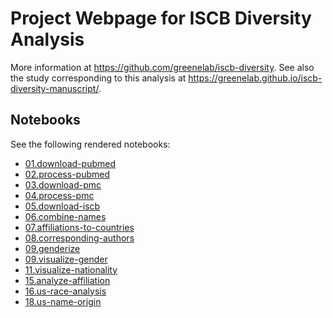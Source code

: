 # Project Webpage for ISCB Diversity Analysis

<!-- make sure to edit this content in utils/prepare_docs.py and not docs/readme.md -->

More information at <https://github.com/greenelab/iscb-diversity>.
See also the study corresponding to this analysis at <https://greenelab.github.io/iscb-diversity-manuscript/>.

## Notebooks

See the following rendered notebooks:

- [01.download-pubmed](https://nbviewer.jupyter.org/github/greenelab/iscb-diversity/blob/master/01.download-pubmed.ipynb)
- [02.process-pubmed](https://nbviewer.jupyter.org/github/greenelab/iscb-diversity/blob/master/02.process-pubmed.ipynb)
- [03.download-pmc](https://nbviewer.jupyter.org/github/greenelab/iscb-diversity/blob/master/03.download-pmc.ipynb)
- [04.process-pmc](https://nbviewer.jupyter.org/github/greenelab/iscb-diversity/blob/master/04.process-pmc.ipynb)
- [05.download-iscb](https://nbviewer.jupyter.org/github/greenelab/iscb-diversity/blob/master/05.download-iscb.ipynb)
- [06.combine-names](https://nbviewer.jupyter.org/github/greenelab/iscb-diversity/blob/master/06.combine-names.ipynb)
- [07.affiliations-to-countries](https://nbviewer.jupyter.org/github/greenelab/iscb-diversity/blob/master/07.affiliations-to-countries.ipynb)
- [08.corresponding-authors](https://nbviewer.jupyter.org/github/greenelab/iscb-diversity/blob/master/08.corresponding-authors.ipynb)
- [09.genderize](https://nbviewer.jupyter.org/github/greenelab/iscb-diversity/blob/master/09.genderize.ipynb)
- [09.visualize-gender](09.visualize-gender.html)
- [11.visualize-nationality](11.visualize-nationality.html)
- [15.analyze-affiliation](15.analyze-affiliation.html)
- [16.us-race-analysis](16.us-race-analysis.html)
- [18.us-name-origin](18.us-name-origin.html)